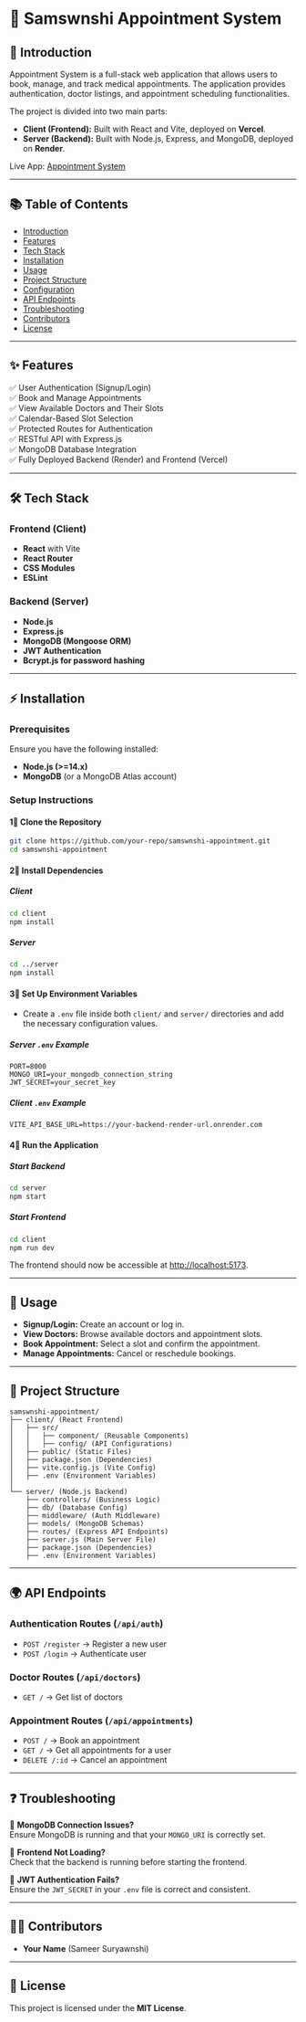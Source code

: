 # 🏥 Samswnshi Appointment System  

## 📌 Introduction  

Appointment System is a full-stack web application that allows users to book, manage, and track medical appointments. The application provides authentication, doctor listings, and appointment scheduling functionalities.  

The project is divided into two main parts:  

- **Client (Frontend):** Built with React and Vite, deployed on **Vercel**.  
- **Server (Backend):** Built with Node.js, Express, and MongoDB, deployed on **Render**.  

Live App: [Appointment System](https://appointment-sameer-suryawanshis-projects.vercel.app/)  

---

## 📚 Table of Contents  

- [Introduction](#-introduction)  
- [Features](#-features)  
- [Tech Stack](#-tech-stack)  
- [Installation](#-installation)  
- [Usage](#-usage)  
- [Project Structure](#-project-structure)  
- [Configuration](#-configuration)  
- [API Endpoints](#-api-endpoints)  
- [Troubleshooting](#-troubleshooting)  
- [Contributors](#-contributors)  
- [License](#-license)  

---

## ✨ Features  

✅ User Authentication (Signup/Login)  
✅ Book and Manage Appointments  
✅ View Available Doctors and Their Slots  
✅ Calendar-Based Slot Selection  
✅ Protected Routes for Authentication  
✅ RESTful API with Express.js  
✅ MongoDB Database Integration  
✅ Fully Deployed Backend (Render) and Frontend (Vercel)  

---

## 🛠 Tech Stack  

### **Frontend (Client)**  
- **React** with Vite  
- **React Router**  
- **CSS Modules**  
- **ESLint**  

### **Backend (Server)**  
- **Node.js**  
- **Express.js**  
- **MongoDB (Mongoose ORM)**  
- **JWT Authentication**  
- **Bcrypt.js for password hashing**  

---

## ⚡ Installation  

### **Prerequisites**  
Ensure you have the following installed:  
- **Node.js (>=14.x)**  
- **MongoDB** (or a MongoDB Atlas account)  

### **Setup Instructions**  

#### 1⃣ Clone the Repository  
```sh
git clone https://github.com/your-repo/samswnshi-appointment.git
cd samswnshi-appointment
```

#### 2⃣ Install Dependencies  

##### Client  
```sh
cd client
npm install
```

##### Server  
```sh
cd ../server
npm install
```

#### 3⃣ Set Up Environment Variables  

- Create a `.env` file inside both `client/` and `server/` directories and add the necessary configuration values.  

##### Server `.env` Example  
```
PORT=8000
MONGO_URI=your_mongodb_connection_string
JWT_SECRET=your_secret_key
```

##### Client `.env` Example  
```
VITE_API_BASE_URL=https://your-backend-render-url.onrender.com
```

#### 4⃣ Run the Application  

##### Start Backend  
```sh
cd server
npm start
```

##### Start Frontend  
```sh
cd client
npm run dev
```

The frontend should now be accessible at [http://localhost:5173](http://localhost:5173).  

---

## 🚀 Usage  

- **Signup/Login:** Create an account or log in.  
- **View Doctors:** Browse available doctors and appointment slots.  
- **Book Appointment:** Select a slot and confirm the appointment.  
- **Manage Appointments:** Cancel or reschedule bookings.  

---

## 📂 Project Structure  

```
samswnshi-appointment/
├── client/ (React Frontend)
│   ├── src/
│   │   ├── component/ (Reusable Components)
│   │   ├── config/ (API Configurations)
│   ├── public/ (Static Files)
│   ├── package.json (Dependencies)
│   ├── vite.config.js (Vite Config)
│   ├── .env (Environment Variables)
│
└── server/ (Node.js Backend)
    ├── controllers/ (Business Logic)
    ├── db/ (Database Config)
    ├── middleware/ (Auth Middleware)
    ├── models/ (MongoDB Schemas)
    ├── routes/ (Express API Endpoints)
    ├── server.js (Main Server File)
    ├── package.json (Dependencies)
    ├── .env (Environment Variables)
```

---

## 🌍 API Endpoints  

### **Authentication Routes** (`/api/auth`)  
- `POST /register` → Register a new user  
- `POST /login` → Authenticate user  

### **Doctor Routes** (`/api/doctors`)  
- `GET /` → Get list of doctors  

### **Appointment Routes** (`/api/appointments`)  
- `POST /` → Book an appointment  
- `GET /` → Get all appointments for a user  
- `DELETE /:id` → Cancel an appointment  

---

## ❓ Troubleshooting  

🔹 **MongoDB Connection Issues?**  
Ensure MongoDB is running and that your `MONGO_URI` is correctly set.  

🔹 **Frontend Not Loading?**  
Check that the backend is running before starting the frontend.  

🔹 **JWT Authentication Fails?**  
Ensure the `JWT_SECRET` in your `.env` file is correct and consistent.  

---

## 👨‍💻 Contributors  

- **Your Name** (Sameer Suryawnshi)  

---

## 📛 License  

This project is licensed under the **MIT License**.  

